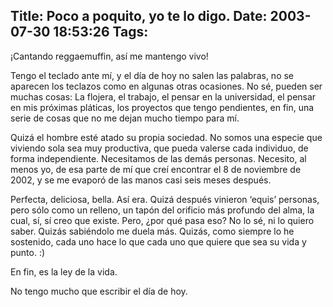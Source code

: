 Title: Poco a poquito, yo te lo digo.
Date: 2003-07-30 18:53:26
Tags: 
---
<p>¡Cantando reggaemuffin, así me mantengo vivo!</p>

<p>Tengo el teclado ante mí, y el día de hoy no salen las palabras, no se aparecen los teclazos como en algunas otras ocasiones. No sé, pueden ser muchas cosas: La flojera, el trabajo, el pensar en la universidad, el pensar en mis próximas pláticas, los proyectos que tengo pendientes, en fin, una serie de cosas que no me dejan mucho tiempo para mí.</p>

<p>Quizá el hombre esté atado su propia sociedad. No somos una especie que viviendo sola sea muy productiva, que pueda valerse cada individuo, de forma independiente. Necesitamos de las demás personas. Necesito, al menos yo, de esa parte de mí que creí encontrar el 8 de noviembre de 2002, y se me evaporó de las manos casi seis meses después.</p>

<p>Perfecta, deliciosa, bella. Así era. Quizá después vinieron &#8216;equis&#8217; personas, pero sólo como un relleno, un tapón del orificio más profundo del alma, la cual, sí, sí creo que existe. Pero, ¿por qué pasa eso? No lo sé, ni lo quiero saber. Quizás sabiéndolo me duela más. Quizás, como siempre lo he sostenido, cada uno hace lo que cada uno que quiere que sea su vida y punto. :)</p>

<p>En fin, es la ley de la vida.</p>

<p>No tengo mucho que escribir el día de hoy.</p>
